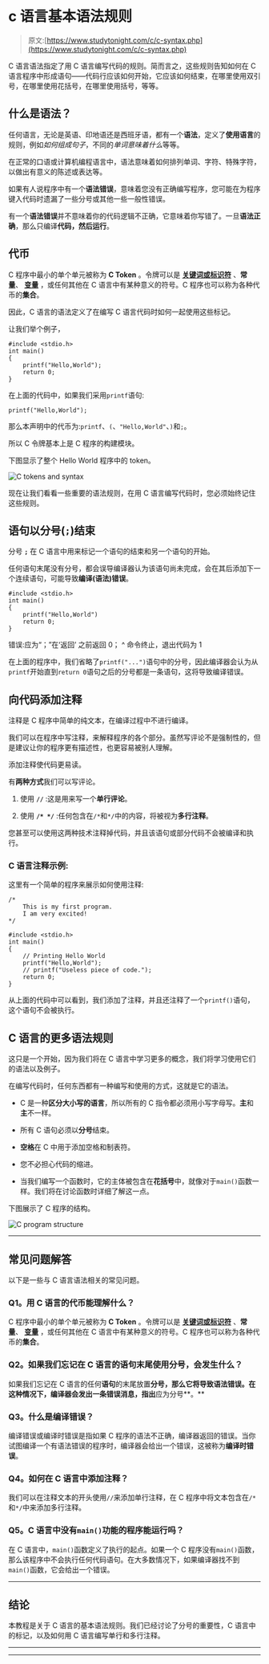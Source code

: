 # c 语言基本语法规则

> 原文:[https://www.studytonight.com/c/c-syntax.php](https://www.studytonight.com/c/c-syntax.php)

C 语言语法指定了用 C 语言编写代码的规则。简而言之，这些规则告知如何在 C 语言程序中形成语句——代码行应该如何开始，它应该如何结束，在哪里使用双引号，在哪里使用花括号，在哪里使用括号，等等。

## 什么是语法？

任何语言，无论是英语、印地语还是西班牙语，都有一个**语法**，定义了**使用语言**的规则，例如*如何组成句子*，不同的*单词意味着什么*等等。

在正常的口语或计算机编程语言中，语法意味着如何排列单词、字符、特殊字符，以做出有意义的陈述或表达等。

如果有人说程序中有一个**语法错误**，意味着您没有正确编写程序，您可能在为程序键入代码时遗漏了一些分号或其他一些一般性错误。

有一个**语法错误**并不意味着你的代码逻辑不正确，它意味着你写错了。一旦**语法正确**，那么只编译**代码，然后运行**。

## 代币

C 程序中最小的单个单元被称为 **C Token** 。令牌可以是 **[关键词或标识符](https://www.studytonight.com/c/keywords-and-identifier.php)** 、**常量**、 **[变量](https://www.studytonight.com/c/variables-in-c.php)** ，或任何其他在 C 语言中有某种意义的符号。C 程序也可以称为各种代币的**集合**。

因此，C 语言的语法定义了在编写 C 语言代码时如何一起使用这些标记。

让我们举个例子，

```
#include <stdio.h>
int main()
{
    printf("Hello,World");
    return 0;
}
```

在上面的代码中，如果我们采用`printf`语句:

```
printf("Hello,World");
```

那么本声明中的代币为:`printf`、`(`、`"Hello,World"`、`)`和`;`。

所以 C 令牌基本上是 C 程序的构建模块。

下图显示了整个 Hello World 程序中的 token。

![C tokens and syntax](../Images/0aa0655442b25d7655c5aec8f58ddc04.png)

现在让我们看看一些重要的语法规则，在用 C 语言编写代码时，您必须始终记住这些规则。

## 语句以分号(`;`)结束

分号 **`;`** 在 C 语言中用来标记一个语句的结束和另一个语句的开始。

任何语句末尾没有分号，都会误导编译器认为该语句尚未完成，会在其后添加下一个连续语句，可能导致**编译(语法)错误**。

```
#include <stdio.h>
int main()
{
    printf("Hello,World")
    return 0;
}
```

错误:应为“；”在‘返回’
之前返回 0；
^
命令终止，退出代码为 1

在上面的程序中，我们省略了`printf("...")`语句中的分号，因此编译器会认为从`printf`开始直到`return 0`语句之后的分号都是一条语句，这将导致编译错误。

## 向代码添加注释

注释是 C 程序中简单的纯文本，在编译过程中不进行编译。

我们可以在程序中写注释，来解释程序的各个部分。虽然写评论不是强制性的，但是建议让你的程序更有描述性，也更容易被别人理解。

添加注释使代码更易读。

有**两种方式**我们可以写评论。

1.  使用 **`//`** :这是用来写一个**单行评论**。

2.  使用 **`/* */`** :任何包含在`/*`和`*/`中的内容，将被视为**多行注释**。

您甚至可以使用这两种技术注释掉代码，并且该语句或部分代码不会被编译和执行。

### C 语言注释示例:

这里有一个简单的程序来展示如何使用注释:

```
/* 
    This is my first program.
    I am very excited!
*/

#include <stdio.h>
int main()
{
    // Printing Hello World
    printf("Hello,World");
    // printf("Useless piece of code.");
    return 0;
}
```

从上面的代码中可以看到，我们添加了注释，并且还注释了一个`printf()`语句，这个语句不会被执行。

## C 语言的更多语法规则

这只是一个开始，因为我们将在 C 语言中学习更多的概念，我们将学习使用它们的语法以及例子。

在编写代码时，任何东西都有一种编写和使用的方式，这就是它的语法。

*   C 是一种**区分大小写的语言**，所以所有的 C 指令都必须用小写字母写。**主**和**主**不一样。

*   所有 C 语句必须以**分号**结束。

*   **空格**在 C 中用于添加空格和制表符。

*   您不必担心代码的缩进。

*   当我们编写一个函数时，它的主体被包含在**花括号**中，就像对于`main()`函数一样。我们将在讨论函数时详细了解这一点。

下图展示了 C 程序的结构。

![C program structure](../Images/2b861d4993e7862e7b23e7c47c673beb.png)

* * *

## 常见问题解答

以下是一些与 C 语言语法相关的常见问题。

### Q1。用 C 语言的代币能理解什么？

C 程序中最小的单个单元被称为 **C Token** 。令牌可以是 **[关键词或标识符](https://www.studytonight.com/c/keywords-and-identifier.php)** 、**常量**、 **[变量](https://www.studytonight.com/c/variables-in-c.php)** ，或任何其他在 C 语言中有某种意义的符号。C 程序也可以称为各种代币的**集合**。

### Q2。如果我们忘记在 C 语言的语句末尾使用分号，会发生什么？

如果我们忘记在 C 语言的任何**语句**的末尾放置**分号，那么它将导致语法错误。在这种情况下，编译器会发出一条错误消息，指出**应为分号**。**

### Q3。什么是编译错误？

编译错误或编译时错误是指如果 C 程序的语法不正确，编译器返回的错误。当你试图编译一个有语法错误的程序时，编译器会给出一个错误，这被称为**编译时错误**。

### Q4。如何在 C 语言中添加注释？

我们可以在注释文本的开头使用`//`来添加单行注释，在 C 程序中将文本包含在`/*`和`*/`中来添加多行注释。

### Q5。C 语言中没有`main()`功能的程序能运行吗？

在 C 语言中，`main()`函数定义了执行的起点。如果一个 C 程序没有`main()`函数，那么该程序中不会执行任何代码语句。在大多数情况下，如果编译器找不到`main()`函数，它会给出一个错误。

* * *

## 结论

本教程是关于 C 语言的基本语法规则。我们已经讨论了分号的重要性，C 语言中的标记，以及如何用 C 语言编写单行和多行注释。

* * *

* * *